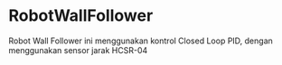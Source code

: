 # RobotWallFollower
Robot Wall Follower ini menggunakan kontrol Closed Loop PID, dengan menggunakan sensor jarak HCSR-04
